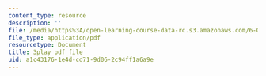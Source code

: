 ```yaml
---
content_type: resource
description: ''
file: /media/https%3A/open-learning-course-data-rc.s3.amazonaws.com/6-042j-mathematics-for-computer-science-spring-2015/a1c431761e4dcd719d062c94ff1a6a9e_gFD1Lp6zK3w.pdf
file_type: application/pdf
resourcetype: Document
title: 3play pdf file
uid: a1c43176-1e4d-cd71-9d06-2c94ff1a6a9e
---
```

